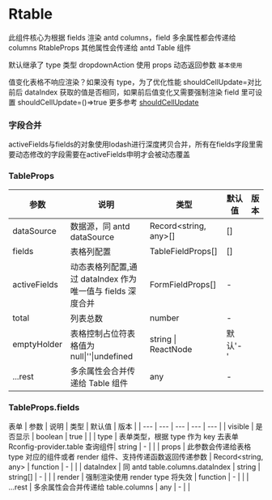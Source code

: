 # Rtable

此组件核心为根据 fields 渲染 antd columns，field 多余属性都会传递给 columns RtableProps 其他属性会传递给 antd Table 组件

默认继承了 type 类型 dropdownAction 使用 props 动态返回参数
<code src="./demo/demo1.tsx">基本使用</code>

值变化表格不响应渲染？如果没有 type，为了优化性能 shouldCellUpdate=对比前后 dataIndex 获取的值是否相同，如果前后值变化又需要强制渲染 field 里可设置 shouldCellUpdate=()=>true 更多参考 [shouldCellUpdate](https://4x.ant.design/components/table-cn/)

### 字段合并
activeFields与fields的对象使用lodash进行深度拷贝合并，所有在fields字段里需要动态修改的字段需要在activeFields申明才会被动态覆盖

### TableProps

| 参数 | 说明 | 类型| 默认值| 版本 |
| --- | --- | --- | --- | --- |
| dataSource | 数据源，同 antd dataSource | Record<string, any>[] | []||
| fields | 表格列配置 | TableFieldProps[] | []||
| activeFields | 动态表格列配置,通过 dataIndex 作为唯一值与 fields 深度合并 | FormFieldProps[]| - ||
| total| 列表总数 | number| - ||
| emptyHolder| 表格控制占位符表格值为 null\|''\|undefined | string \| ReactNode | 默认'-' ||
| ...rest| 多余属性会合并传递给 Table 组件| any | - ||

### TableProps.fields

表单
| 参数 | 说明 | 类型 | 默认值 | 版本 |
| --- | --- | --- | --- | --- |
| visible | 是否显示 | boolean | true | |
| type | 表单类型，根据 type 作为 key 去表单 Rconfig-provider.table 查询组件| string | - | |
| props | 此参数会传递给表格 type 对应的组件或者 render 组件、支持传递函数返回传递参数 | Record<string, any> \| function | - | |
| dataIndex | 同 antd table.columns.dataIndex | string \| string[] | - | |
| render | 强制渲染使用 render type 将失效 | function | - | |
| ...rest | 多余属性会合并传递给 table.columns | any | - | |
